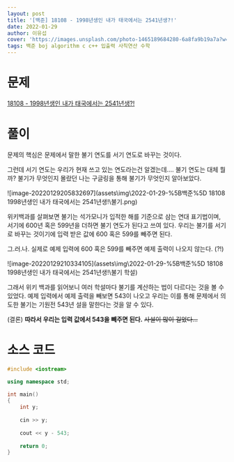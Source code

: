 ```yaml
---
layout: post
title: '[백준] 18108 - 1998년생인 내가 태국에서는 2541년생?!'
date: 2022-01-29
author: 이유섭
cover: 'https://images.unsplash.com/photo-1465189684280-6a8fa9b19a7a?w=1600&q=900'
tags: 백준 boj algorithm c c++ 입출력 사칙연산 수학
---
```




# 문제

[18108 - 1998년생인 내가 태국에서는 2541년생?!](https://www.acmicpc.net/problem/18108)



# 풀이

 문제의 핵심은 문제에서 말한 불기 연도를 서기 연도로 바꾸는 것이다.

 그런데 서기 연도는 우리가 현재 쓰고 있는 연도라는건 알겠는데.... 불기 연도는 대체 뭘까? 불기가 무엇인지 몰랐던 나는 구글링을 통해 불기가 무엇인지 알아보았다.

![image-20220129205832697](assets\img\2022-01-29-%5B백준%5D 18108 1998년생인 내가 태국에서는 2541년생!\불기.png)

 위키백과를 살펴보면 불기는 석가모니가 입적한 해를 기준으로 삼는 연대 표기법이며, 서기에 600년 혹은 599년을 더하면 불기 연도가 된다고 쓰여 있다. 우리는 불기를 서기로 바꾸는 것이기에 입력 받은 값에 600 혹은 599를 빼주면 된다.

 그.러.나. 실제로 예제 입력에 600 혹은 599를 빼주면 예제 출력이 나오지 않는다. (?!)

 ![image-20220129210334105](assets\img\2022-01-29-%5B백준%5D 18108 1998년생인 내가 태국에서는 2541년생!\불기 학설)

 그래서 위키 백과를 읽어보니 여러 학설마다 불기를 계산하는 법이 다르다는 것을 볼 수 있었다. 예제 입력에서 예제 출력을 빼보면 543이 나오고 우리는 이를 통해 문제에서 의도한 불기는 기원전 543년 설을 말한다는 것을 알 수 있다.



 (결론) **따라서 우리는 입력 값에서 543을 빼주면 된다.** ~~사설이 많이 길었다...~~



# 소스 코드

```c++
#include <iostream>

using namespace std;

int main()
{
	int y;
	
	cin >> y;
	
	cout << y - 543;
	
	return 0;
}
```
